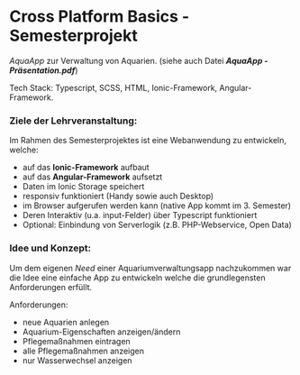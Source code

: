 # Cross Platform Basics - Semesterprojekt
*AquaApp* zur Verwaltung von Aquarien. (siehe auch Datei ***AquaApp - Präsentation.pdf***)

Tech Stack:
Typescript, SCSS, HTML, Ionic-Framework, Angular-Framework.

### Ziele der Lehrveranstaltung:
Im Rahmen des Semesterprojektes ist eine Webanwendung zu entwickeln, welche:
  - auf das **Ionic-Framework** aufbaut
  - auf das **Angular-Framework** aufsetzt
  - Daten im Ionic Storage speichert
  - responsiv funktioniert (Handy sowie auch Desktop)
  - im Browser aufgerufen werden kann (native App kommt im 3. Semester)
  - Deren Interaktiv (u.a. input-Felder) über Typescript funktioniert
  - Optional: Einbindung von Serverlogik (z.B. PHP-Webservice, Open Data)

### Idee und Konzept:
Um dem eigenen *Need* einer Aquariumverwaltungsapp nachzukommen war die Idee eine einfache App zu entwickeln welche die grundlegensten Anforderungen erfüllt.

Anforderungen:
  - neue Aquarien anlegen
  - Aquarium-Eigenschaften anzeigen/ändern
  - Pflegemaßnahmen eintragen
  - alle Pflegemaßnahmen anzeigen
  - nur Wasserwechsel anzeigen 
